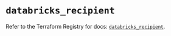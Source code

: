 # `databricks_recipient`

Refer to the Terraform Registry for docs: [`databricks_recipient`](https://registry.terraform.io/providers/databricks/databricks/1.88.0/docs/resources/recipient).
